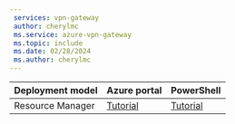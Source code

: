 ```yaml
---
 services: vpn-gateway
 author: cherylmc
 ms.service: azure-vpn-gateway
 ms.topic: include
 ms.date: 02/28/2024
 ms.author: cherylmc
---
```

| Deployment model| Azure portal| PowerShell | 
| --- | --- | --- |
| Resource Manager |[Tutorial](../articles/expressroute/how-to-configure-coexisting-gateway-portal.md)| [Tutorial](../articles/expressroute/expressroute-howto-coexist-resource-manager.md)|